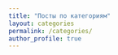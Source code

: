 ```yaml
---
title: "Посты по категориям"
layout: categories
permalink: /categories/
author_profile: true
---
```

